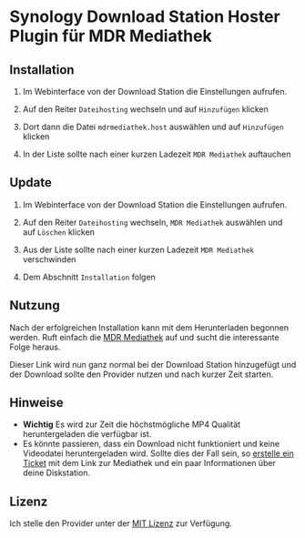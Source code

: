 # Synology Download Station Hoster Plugin für MDR Mediathek

## Installation

1. Im Webinterface von der Download Station die Einstellungen aufrufen.

2. Auf den Reiter `Dateihosting` wechseln und auf `Hinzufügen` klicken

3. Dort dann die Datei `mdrmediathek.host` auswählen und auf `Hinzufügen` klicken

4. In der Liste sollte nach einer kurzen Ladezeit `MDR Mediathek` auftauchen

## Update

1. Im Webinterface von der Download Station die Einstellungen aufrufen.

2. Auf den Reiter `Dateihosting` wechseln, `MDR Mediathek` auswählen und auf `Löschen` klicken

4. Aus der Liste sollte nach einer kurzen Ladezeit `MDR Mediathek` verschwinden

5. Dem Abschnitt `Installation` folgen

## Nutzung

Nach der erfolgreichen Installation kann mit dem Herunterladen begonnen werden.
Ruft einfach die [MDR Mediathek](http://www.mdr.de/mediathek/index.html) auf und sucht die interessante Folge heraus.

Dieser Link wird nun ganz normal bei der Download Station hinzugefügt und der Download sollte den Provider nutzen und nach kurzer Zeit starten.

## Hinweise

- **Wichtig** Es wird zur Zeit die höchstmögliche MP4 Qualität heruntergeladen die verfügbar ist.
- Es könnte passieren, dass ein Download nicht funktioniert und keine Videodatei heruntergeladen wird. Sollte dies der Fall sein, so [erstelle ein Ticket](https://github.com/iNaD/download-station-mdrmediathek/issues/new) mit dem Link zur Mediathek und ein paar Informationen über deine Diskstation.

## Lizenz

Ich stelle den Provider unter der [MIT Lizenz](http://opensource.org/licenses/MIT) zur Verfügung.
